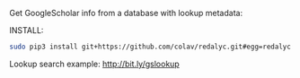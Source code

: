 Get GoogleScholar info from a database with lookup metadata:

INSTALL:
```bash
sudo pip3 install git+https://github.com/colav/redalyc.git#egg=redalyc
```

Lookup search example: http://bit.ly/gslookup

